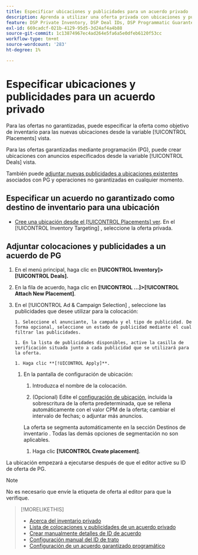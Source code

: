 ```yaml
---
title: Especificar ubicaciones y publicidades para un acuerdo privado
description: Aprenda a utilizar una oferta privada con ubicaciones y publicidades adicionales.
feature: DSP Private Inventory, DSP Deal IDs, DSP Programmatic Guaranteed Deals
exl-id: 669cadcf-021b-4129-95d5-3d24af4a4b88
source-git-commit: 1c13874967ec4ad264e5fa6a5e0dfeb6120f53cc
workflow-type: tm+mt
source-wordcount: '283'
ht-degree: 1%

---
```


# Especificar ubicaciones y publicidades para un acuerdo privado

Para las ofertas no garantizadas, puede especificar la oferta como objetivo de inventario para las nuevas ubicaciones desde la variable [!UICONTROL Placements] vista.

Para las ofertas garantizadas mediante programación (PG), puede crear ubicaciones con anuncios especificados desde la variable [!UICONTROL Deals] vista.

También puede [adjuntar nuevas publicidades a ubicaciones existentes](/help/dsp/campaign-management/ads/ad-attach-to-placement.md) asociados con PG y operaciones no garantizadas en cualquier momento.

## Especificar un acuerdo no garantizado como destino de inventario para una ubicación

* [Cree una ubicación desde el [!UICONTROL Placements] ver](/help/dsp/campaign-management/placements/placement-create.md). En el [!UICONTROL Inventory Targeting] , seleccione la oferta privada.

## Adjuntar colocaciones y publicidades a un acuerdo de PG

1. En el menú principal, haga clic en **[!UICONTROL Inventory]> [!UICONTROL Deals].**

1. En la fila de acuerdo, haga clic en  **[!UICONTROL ...]>[!UICONTROL Attach New Placement]**.

1. En el [!UICONTROL Ad & Campaign Selection] , seleccione las publicidades que desee utilizar para la colocación:

       1. Seleccione el anunciante, la campaña y el tipo de publicidad. De forma opcional, seleccione un estado de publicidad mediante el cual filtrar las publicidades.
       
       1. En la lista de publicidades disponibles, active la casilla de verificación situada junto a cada publicidad que se utilizará para la oferta.
       
       1. Haga clic **[!UICONTROL Apply]**.
   
   1. En la pantalla de configuración de ubicación:

      1. Introduzca el nombre de la colocación.

      1. (Opcional) Edite el [configuración de ubicación](/help/dsp/campaign-management/placements/placement-settings.md), incluida la sobrescritura de la oferta predeterminada, que se rellena automáticamente con el valor CPM de la oferta; cambiar el intervalo de fechas; o adjuntar más anuncios.

      La oferta se segmenta automáticamente en la sección Destinos de inventario . Todas las demás opciones de segmentación no son aplicables.

      1. Haga clic **[!UICONTROL Create placement]**.


La ubicación empezará a ejecutarse después de que el editor active su ID de oferta de PG.

>[!NOTE]
>
> No es necesario que envíe la etiqueta de oferta al editor para que la verifique.

>[!MORELIKETHIS]
>
>* [Acerca del inventario privado](private-inventory-about.md)
>* [Lista de colocaciones y publicidades de un acuerdo privado](/help/dsp/inventory/private-deal-view-placements.md)
>* [Crear manualmente detalles de ID de acuerdo](deal-id-create.md)
>* [Configuración manual del ID de trato](deal-id-settings.md)
>* [Configuración de un acuerdo garantizado programático](programmatic-guaranteed-set-up.md)


